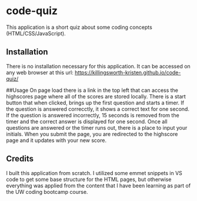 # code-quiz
This application is a short quiz about some coding concepts (HTML/CSS/JavaScript). 

## Installation
There is no installation necessary for this application. It can be accessed on any web browser at this url: https://killingsworth-kristen.github.io/code-quiz/

##Usage
On page load there is a link in the top left that can access the highscores page where all of the scores are stored locally. There is a start button that when clicked, brings up the first question and starts a timer. If the question is answered correcctly, it shows a correct text for one second. If the question is answered incorrectly, 15 seconds is removed from the timer and the correct answer is displayed for one second. Once all questions are answered or the timer runs out, there is a place to input your initials. When you submit the page, you are redirected to the highscore page and it updates with your new score. 

## Credits
I built this application from scratch. I utilized some emmet snippets in VS code to get some base structure for the HTML pages, but otherwise everything was applied from the content that I have been learning as part of the UW coding bootcamp course. 
